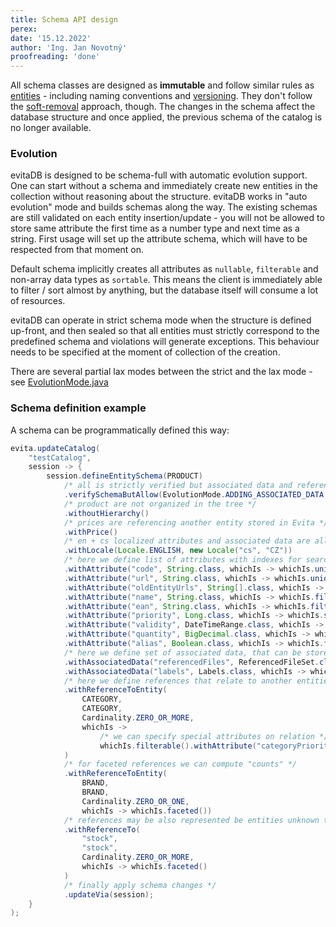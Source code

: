 ```yaml
---
title: Schema API design
perex:
date: '15.12.2022'
author: 'Ing. Jan Novotný'
proofreading: 'done'
---
```


All schema classes are designed as **immutable** and follow similar rules as [entities](entity_api.md) - including
naming conventions and [versioning](entity_api.md#versioning). They don't follow the [soft-removal](entity_api.md#removal)
approach, though. The changes in the schema affect the database structure and once applied, the previous schema of the catalog
is no longer available.

### Evolution

evitaDB is designed to be schema-full with automatic evolution support. One can start without a schema and immediately
create new entities in the collection without reasoning about the structure. evitaDB works in "auto evolution" mode
and builds schemas along the way. The existing schemas are still validated on each entity insertion/update - you will not
be allowed to store same attribute the first time as a number type and next time as a string. First usage will set up
the attribute schema, which will have to be respected from that moment on.

Default schema implicitly creates all attributes as `nullable`, `filterable` and non-array data types as `sortable`.
This means the client is immediately able to filter / sort almost by anything, but the database itself will consume
a lot of resources.

evitaDB can operate in strict schema mode when the structure is defined up-front, and then sealed so that all entities
must strictly correspond to the predefined schema and violations will generate exceptions. This behaviour needs to be
specified at the moment of collection of the creation.

There are several partial lax modes between the strict and the lax mode - see
<SourceClass>[EvolutionMode.java](https://github.com/FgForrest/evitaDB-research/blob/master/evita_api/src/main/java/io/evitadb/api/schema/EvolutionMode.java)</SourceClass>

### Schema definition example

A schema can be programmatically defined this way:

```java
evita.updateCatalog(
	"testCatalog",
	session -> {
		session.defineEntitySchema(PRODUCT)
			/* all is strictly verified but associated data and references can be added on the fly */
			.verifySchemaButAllow(EvolutionMode.ADDING_ASSOCIATED_DATA, EvolutionMode.ADDING_REFERENCES)
			/* product are not organized in the tree */
			.withoutHierarchy()
			/* prices are referencing another entity stored in Evita */
			.withPrice()
			/* en + cs localized attributes and associated data are allowed only */
			.withLocale(Locale.ENGLISH, new Locale("cs", "CZ"))
			/* here we define list of attributes with indexes for search / sort */
			.withAttribute("code", String.class, whichIs -> whichIs.unique())
			.withAttribute("url", String.class, whichIs -> whichIs.unique().localized())
			.withAttribute("oldEntityUrls", String[].class, whichIs -> whichIs.filterable().localized())
			.withAttribute("name", String.class, whichIs -> whichIs.filterable().sortable())
			.withAttribute("ean", String.class, whichIs -> whichIs.filterable())
			.withAttribute("priority", Long.class, whichIs -> whichIs.sortable())
			.withAttribute("validity", DateTimeRange.class, whichIs -> whichIs.filterable())
			.withAttribute("quantity", BigDecimal.class, whichIs -> whichIs.filterable().indexDecimalPlaces(2))
			.withAttribute("alias", Boolean.class, whichIs -> whichIs.filterable())
			/* here we define set of associated data, that can be stored along with entity */
			.withAssociatedData("referencedFiles", ReferencedFileSet.class)
			.withAssociatedData("labels", Labels.class, whichIs -> whichIs.localized())
			/* here we define references that relate to another entities stored in Evita */
			.withReferenceToEntity(
				CATEGORY,
				CATEGORY,
				Cardinality.ZERO_OR_MORE,
				whichIs ->
					/* we can specify special attributes on relation */
					whichIs.filterable().withAttribute("categoryPriority", Long.class, thatIs -> thatIs.sortable())
			)
			/* for faceted references we can compute "counts" */
			.withReferenceToEntity(
				BRAND,
				BRAND,
				Cardinality.ZERO_OR_ONE,
				whichIs -> whichIs.faceted())
			/* references may be also represented be entities unknown to Evita */
			.withReferenceTo(
				"stock",
				"stock",
				Cardinality.ZERO_OR_MORE,
				whichIs -> whichIs.faceted()
			)
			/* finally apply schema changes */
			.updateVia(session);
	}
);
```